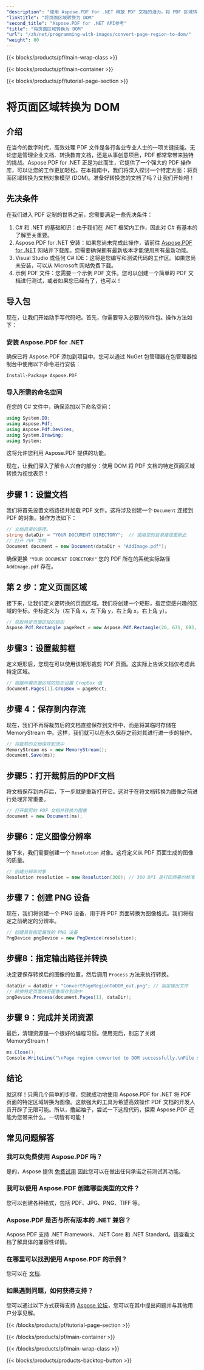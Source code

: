 ```yaml
---
"description": "使用 Aspose.PDF for .NET 释放 PDF 文档的潜力。将 PDF 区域转换为图像并增强您的工作流程。"
"linktitle": "将页面区域转换为 DOM"
"second_title": "Aspose.PDF for .NET API参考"
"title": "将页面区域转换为 DOM"
"url": "/zh/net/programming-with-images/convert-page-region-to-dom/"
"weight": 80
---
```


{{< blocks/products/pf/main-wrap-class >}}

{{< blocks/products/pf/main-container >}}

{{< blocks/products/pf/tutorial-page-section >}}

# 将页面区域转换为 DOM

## 介绍

在当今的数字时代，高效处理 PDF 文件是各行各业专业人士的一项关键技能。无论您是管理企业文档、转换教育文档，还是从事创意项目，PDF 都常常带来独特的挑战。Aspose.PDF for .NET 正是为此而生，它提供了一个强大的 PDF 操作库，可以让您的工作更加轻松。在本指南中，我们将深入探讨一个特定方面：将页面区域转换为文档对象模型 (DOM)。准备好转换您的文档了吗？让我们开始吧！

## 先决条件

在我们进入 PDF 定制的世界之前，您需要满足一些先决条件：
1. C# 和 .NET 的基础知识：由于我们在 .NET 框架内工作，因此对 C# 有基本的了解至关重要。
2. Aspose.PDF for .NET 安装：如果您尚未完成此操作，请前往 [Aspose.PDF for .NET](https://releases.aspose.com/pdf/net/) 网站并下载库。您需要确保拥有最新版本才能使用所有最新功能。
3. Visual Studio 或任何 C# IDE：这将是您编写和测试代码的工作区。如果您尚未安装，可以从 Microsoft 网站免费下载。
4. 示例 PDF 文件：您需要一个示例 PDF 文件。您可以创建一个简单的 PDF 文档进行测试，或者如果您已经有了，也可以！

## 导入包

现在，让我们开始动手写代码吧。首先，你需要导入必要的软件包。操作方法如下：

### 安装 Aspose.PDF for .NET
确保已将 Aspose.PDF 添加到项目中。您可以通过 NuGet 包管理器在包管理器控制台中使用以下命令进行安装：
```bash
Install-Package Aspose.PDF
```

### 导入所需的命名空间
在您的 C# 文件中，确保添加以下命名空间：
```csharp
using System.IO;
using Aspose.Pdf;
using Aspose.Pdf.Devices;
using System.Drawing;
using System;
```

这将允许您利用 Aspose.PDF 提供的功能。

现在，让我们深入了解令人兴奋的部分：使用 DOM 将 PDF 文档的特定页面区域转换为视觉表示！

## 步骤 1：设置文档
我们将首先设置文档路径并加载 PDF 文件。这将涉及创建一个 `Document` 连接到 PDF 的对象。操作方法如下：

```csharp
// 文档目录的路径。
string dataDir = "YOUR DOCUMENT DIRECTORY";  // 使用您的目录路径更新此
// 打开 PDF 文档
Document document = new Document(dataDir + "AddImage.pdf");
```

确保更换 `"YOUR DOCUMENT DIRECTORY"` 您的 PDF 所在的系统实际路径 `AddImage.pdf` 存在。

## 第 2 步：定义页面区域
接下来，让我们定义要转换的页面区域。我们将创建一个矩形，指定您感兴趣的区域的坐标。坐标定义为（左下角 x，左下角 y，右上角 x，右上角 y）。

```csharp
// 获取特定页面区域的矩形
Aspose.Pdf.Rectangle pageRect = new Aspose.Pdf.Rectangle(20, 671, 693, 1125);
```

## 步骤3：设置裁剪框
定义矩形后，您现在可以使用该矩形裁剪 PDF 页面。这实际上告诉文档仅考虑此特定区域。

```csharp
// 根据所需页面区域的矩形设置 CropBox 值
document.Pages[1].CropBox = pageRect;
```

## 步骤 4：保存到内存流
现在，我们不再将裁剪后的文档直接保存到文件中，而是将其临时存储在 MemoryStream 中。这样，我们就可以在永久保存之前对其进行进一步的操作。

```csharp
// 将裁剪的文档保存到流中
MemoryStream ms = new MemoryStream();
document.Save(ms);
```

## 步骤5：打开裁剪后的PDF文档
将文档保存到内存后，下一步就是重新打开它。这对于在将文档转换为图像之前进行处理非常重要。

```csharp
// 打开裁剪的 PDF 文档并转换为图像
document = new Document(ms);
```

## 步骤6：定义图像分辨率
接下来，我们需要创建一个 `Resolution` 对象。这将定义从 PDF 页面生成的图像的质量。

```csharp
// 创建分辨率对象
Resolution resolution = new Resolution(300); // 300 DPI 是打印质量的标准
```

## 步骤 7：创建 PNG 设备
现在，我们将创建一个 PNG 设备，用于将 PDF 页面转换为图像格式。我们将指定之前确定的分辨率。

```csharp
// 创建具有指定属性的 PNG 设备
PngDevice pngDevice = new PngDevice(resolution);
```

## 步骤8：指定输出路径并转换
决定要保存转换后的图像的位置，然后调用 `Process` 方法来执行转换。

```csharp
dataDir = dataDir + "ConvertPageRegionToDOM_out.png"; // 指定输出文件
// 转换特定页面并将图像保存到流中
pngDevice.Process(document.Pages[1], dataDir);
```

## 步骤 9：完成并关闭资源
最后，清理资源是一个很好的编程习惯。使用完后，别忘了关闭 MemoryStream！

```csharp
ms.Close();
Console.WriteLine("\nPage region converted to DOM successfully.\nFile saved at " + dataDir);
```

## 结论

就这样！只需几个简单的步骤，您就成功地使用 Aspose.PDF for .NET 将 PDF 页面的特定区域转换为图像。这款强大的工具为希望高效操作 PDF 文档的开发人员开辟了无限可能。所以，撸起袖子，尝试一下这段代码，探索 Aspose.PDF 还能为您带来什么。一切皆有可能！

## 常见问题解答

### 我可以免费使用 Aspose.PDF 吗？  
是的，Aspose 提供 [免费试用](https://releases.aspose.com/) 因此您可以在做出任何承诺之前测试其功能。

### 我可以使用 Aspose.PDF 创建哪些类型的文件？  
您可以创建各种格式，包括 PDF、JPG、PNG、TIFF 等。 

### Aspose.PDF 是否与所有版本的 .NET 兼容？  
Aspose.PDF 支持 .NET Framework、.NET Core 和 .NET Standard。请查看文档了解具体的兼容性详情。

### 在哪里可以找到使用 Aspose.PDF 的示例？  
您可以在 [文档](https://reference。aspose.com/pdf/net/).

### 如果遇到问题，如何获得支持？  
您可以通过以下方式获得支持 [Aspose 论坛](https://forum.aspose.com/c/pdf/10)，您可以在其中提出问题并与其他用户分享见解。

{{< /blocks/products/pf/tutorial-page-section >}}

{{< /blocks/products/pf/main-container >}}

{{< /blocks/products/pf/main-wrap-class >}}

{{< blocks/products/products-backtop-button >}}